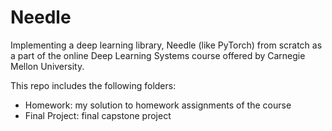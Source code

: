 # Needle
Implementing a deep learning library, Needle (like PyTorch) from scratch as a part of the online Deep Learning Systems course offered by Carnegie Mellon University.

This repo includes the following folders:
* Homework: my solution to homework assignments of the course
* Final Project: final capstone project
